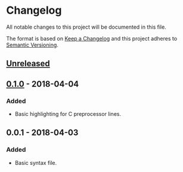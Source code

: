# Changelog

All notable changes to this project will be documented in this file.

The format is based on [Keep a Changelog](http://keepachangelog.com/en/1.0.0/) and this project adheres to [Semantic Versioning](http://semver.org/spec/v2.0.0.html).

## [Unreleased]

## [0.1.0] - 2018-04-04

### Added

- Basic highlighting for C preprocessor lines.

## 0.0.1 - 2018-04-03

### Added

- Basic syntax file.

[Unreleased]: https://github.com/W4RH4WK/souffle-syntax/compare/v0.1.0...HEAD
[0.1.0]: https://github.com/W4RH4WK/souffle-syntax/compare/v0.0.1...v0.1.0
